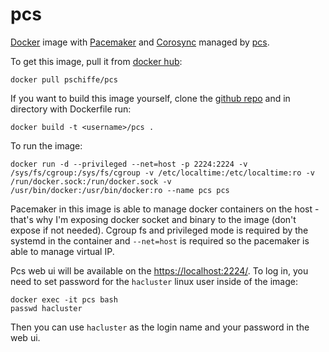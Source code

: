 # pcs

[Docker](https://www.docker.com/) image with [Pacemaker](http://clusterlabs.org/) and [Corosync](https://corosync.github.io/corosync/) managed by [pcs](https://github.com/feist/pcs).

To get this image, pull it from [docker hub](https://hub.docker.com/r/pschiffe/pcs/):
```
docker pull pschiffe/pcs
```

If you want to build this image yourself, clone the [github repo](https://github.com/pschiffe/pcs) and in directory with Dockerfile run:
```
docker build -t <username>/pcs .
```

To run the image:
```
docker run -d --privileged --net=host -p 2224:2224 -v /sys/fs/cgroup:/sys/fs/cgroup -v /etc/localtime:/etc/localtime:ro -v /run/docker.sock:/run/docker.sock -v /usr/bin/docker:/usr/bin/docker:ro --name pcs pcs
```

Pacemaker in this image is able to manage docker containers on the host - that's why I'm exposing docker socket and binary to the image (don't expose if not needed). Cgroup fs and privileged mode is required by the systemd in the container and `--net=host` is required so the pacemaker is able to manage virtual IP.

Pcs web ui will be available on the [https://localhost:2224/](https://localhost:2224/). To log in, you need to set password for the `hacluster` linux user inside of the image:
```
docker exec -it pcs bash
passwd hacluster
```

Then you can use `hacluster` as the login name and your password in the web ui.
